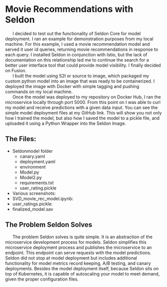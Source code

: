 # Movie Recommendations with Seldon

 &nbsp;&nbsp;&nbsp;&nbsp;&nbsp; I decided to test out the functionality of Seldon Core for model deployment. I ran an example for demonstration purposes from my local machine. For this example, I used a movie recommendation model and served it user id queries, returning movie recommendations in response to each query. I installed Seldon in conjunction with Istio, but the lack of documentation on this relationship led me to continue the search for a better user interface tool that could provide model visibility. I finally decided on Fusion.  
&nbsp;&nbsp;&nbsp;&nbsp;&nbsp; I built the model using S2I or source to image, which packaged my custom python model into an image that was ready to be containerized. I deployed the image with Docker with simple tagging and pushing commands on my local machine.  
&nbsp;&nbsp;&nbsp;&nbsp;&nbsp; Once the model was deployed to my repository on Docker Hub, I ran the microservice locally through port 5000. From this point on I was able to curl my model and receive predictions with a given data input. You can see the simple model deployment files at my GitHub link. This will show you not only how I trained the model, but also how I saved the model to a pickle file, and uploaded it using a Python Wrapper into the Seldon Image.  

## The Files: 
- Seldonmodel folder 
    - canary.yaml
    - deployment.yaml
    - environment
    - Model.py
    - Model2.py
    - requirements.txt
    - user_rating.pickle
- Various screenshots: 
- SVD_movie_rec_model.ipynb: 
- user_ratings.pickle: 
- finalized_model.sav

## The Problem Seldon Solves
&nbsp;&nbsp;&nbsp;&nbsp;&nbsp; The problem Seldon solves is quite simple. It is an abstraction of the microservice development process for models. Seldon simplifies this microservice deployment process and publishes the microservice to an endpoint. This endpoint can serve requests with the model predictions. Seldon did not stop at model deployment but includes additional functionality for model metrics record keeping, A/B testing, and canary deployments. Besides the model deployment itself, because Seldon sits on top of Kubernetes, it is capable of autoscaling your model to meet demand, given the proper configuration files. 
